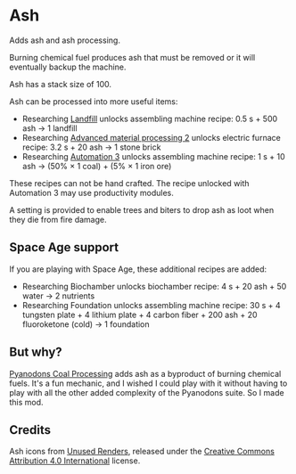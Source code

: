 # Ash

Adds ash and ash processing.

Burning chemical fuel produces ash that must be removed or it will eventually backup the machine.

Ash has a stack size of 100.

Ash can be processed into more useful items:

* Researching [Landfill](https://wiki.factorio.com/Landfill_(research)) unlocks assembling machine recipe: 0.5 s + 500 ash → 1 landfill
* Researching [Advanced material processing 2](https://wiki.factorio.com/Advanced_material_processing_2_(research)) unlocks electric furnace recipe: 3.2 s + 20 ash → 1 stone brick
* Researching [Automation 3](https://wiki.factorio.com/Automation_3_(research)) unlocks assembling machine recipe: 1 s + 10 ash → (50% × 1 coal) + (5% × 1 iron ore)

These recipes can not be hand crafted. The recipe unlocked with Automation 3 may use productivity modules.

A setting is provided to enable trees and biters to drop ash as loot when they die from fire damage.

## Space Age support

If you are playing with Space Age, these additional recipes are added:

* Researching Biochamber unlocks biochamber recipe: 4 s + 20 ash + 50 water → 2 nutrients
* Researching Foundation unlocks assembling machine recipe: 30 s + 4 tungsten plate + 4 lithium plate + 4 carbon fiber + 200 ash + 20 fluoroketone (cold) → 1 foundation

## But why?

[Pyanodons Coal Processing](https://mods.factorio.com/mod/pycoalprocessing) adds ash as a byproduct of burning chemical fuels. It's a fun mechanic, and I wished I could play with it without having to play with all the other added complexity of the Pyanodons suite. So I made this mod.

## Credits

Ash icons from [Unused Renders](https://github.com/malcolmriley/unused-renders), released under the [Creative Commons Attribution 4.0 International](https://creativecommons.org/licenses/by/4.0/) license.

